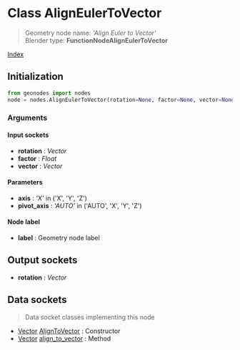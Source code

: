 
# Class AlignEulerToVector

> Geometry node name: _'Align Euler to Vector'_<br>Blender type:  **FunctionNodeAlignEulerToVector**


[Index](/docs/index.md)

## Initialization


```python
from geonodes import nodes
node = nodes.AlignEulerToVector(rotation=None, factor=None, vector=None, axis='X', pivot_axis='AUTO', label=None)
```


### Arguments


#### Input sockets



- **rotation** : _Vector_
- **factor** : _Float_
- **vector** : _Vector_



#### Parameters



- **axis** : _'X'_ in ('X', 'Y', 'Z')
- **pivot_axis** : _'AUTO'_ in ('AUTO', 'X', 'Y', 'Z')



#### Node label



- **label** : Geometry node label



## Output sockets



- **rotation** : _Vector_



## Data sockets

> Data socket classes implementing this node




- [Vector](../sockets/Vector.md) [AlignToVector](../sockets/Vector.md#aligntovector) : Constructor
- [Vector](../sockets/Vector.md) [align_to_vector](../sockets/Vector.md#align_to_vector) : Method


